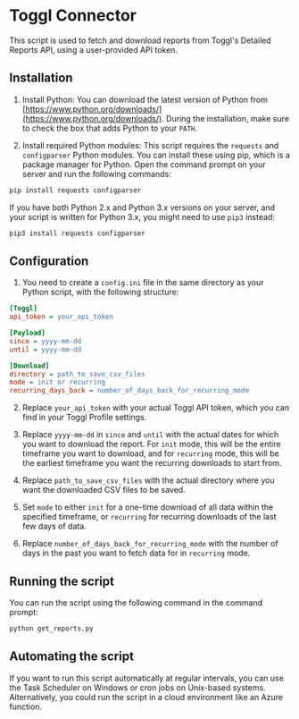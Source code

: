 
# Toggl Connector

This script is used to fetch and download reports from Toggl's Detailed Reports API, using a user-provided API token.

## Installation

1. Install Python: You can download the latest version of Python from [https://www.python.org/downloads/](https://www.python.org/downloads/). During the installation, make sure to check the box that adds Python to your `PATH`.

2. Install required Python modules: This script requires the `requests` and `configparser` Python modules. You can install these using pip, which is a package manager for Python. Open the command prompt on your server and run the following commands:

```cmd
pip install requests configparser
```

If you have both Python 2.x and Python 3.x versions on your server, and your script is written for Python 3.x, you might need to use `pip3` instead:

```cmd
pip3 install requests configparser
```

## Configuration

1. You need to create a `config.ini` file in the same directory as your Python script, with the following structure:

```ini
[Toggl]
api_token = your_api_token

[Payload]
since = yyyy-mm-dd
until = yyyy-mm-dd

[Download]
directory = path_to_save_csv_files
mode = init or recurring
recurring_days_back = number_of_days_back_for_recurring_mode
```

2. Replace `your_api_token` with your actual Toggl API token, which you can find in your Toggl Profile settings.

3. Replace `yyyy-mm-dd` in `since` and `until` with the actual dates for which you want to download the report. For `init` mode, this will be the entire timeframe you want to download, and for `recurring` mode, this will be the earliest timeframe you want the recurring downloads to start from.

4. Replace `path_to_save_csv_files` with the actual directory where you want the downloaded CSV files to be saved.

5. Set `mode` to either `init` for a one-time download of all data within the specified timeframe, or `recurring` for recurring downloads of the last few days of data.

6. Replace `number_of_days_back_for_recurring_mode` with the number of days in the past you want to fetch data for in `recurring` mode.

## Running the script

You can run the script using the following command in the command prompt:

```cmd
python get_reports.py
```

## Automating the script

If you want to run this script automatically at regular intervals, you can use the Task Scheduler on Windows or cron jobs on Unix-based systems. Alternatively, you could run the script in a cloud environment like an Azure function.
